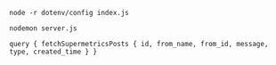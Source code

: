 ````
node -r dotenv/config index.js
````
````
nodemon server.js
````

````
query { fetchSupermetricsPosts { id, from_name, from_id, message, type, created_time } }
````